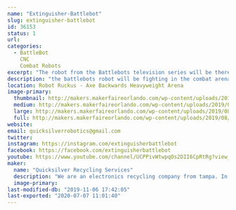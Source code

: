 ```yaml
---
name: "Extinguisher-Battlebot"
slug: extinguisher-battlebot
id: 36153
status: 1
url: 
categories:
  - BattleBot
    CNC
    Combat Robots
excerpt: "The robot from the Battlebots television series will be there for people to see and the builders to ask questions and participate in panels."
description: "the battlebots robot will be fighting in the combat arena under an alias"
location: Robot Ruckus - Axe Backwards Heavyweight Arena
image-primary:
  thumbnail: http://makers.makerfaireorlando.com/wp-content/uploads/2019/08/Extinguisher-Team-S2019-150x150.jpg
  medium: http://makers.makerfaireorlando.com/wp-content/uploads/2019/08/Extinguisher-Team-S2019-256x300.jpg
  large: http://makers.makerfaireorlando.com/wp-content/uploads/2019/08/Extinguisher-Team-S2019.jpg
  full: http://makers.makerfaireorlando.com/wp-content/uploads/2019/08/Extinguisher-Team-S2019.jpg
website: 
email: quicksilverrobotics@gmail.com
twitter: 
instagram: https://instagram.com/extinguisherbattlebot
facebook: https://facebook.com/extinguisherbattlebot
youtube: https://www.youtube.com/channel/UCPPivWtwpqOs2DII6CpRtRg?view_as=subscriber
maker:
  name: "Quicksilver Recycling Services"
  description: "We are an electronics recycling company from tampa. In business for over 25 years we have properly disposed of electronic scrap. "
  image-primary: 
last-modified-db: "2019-11-06 17:42:05"
last-exported: "2020-07-07 11:01:40"
---
```

